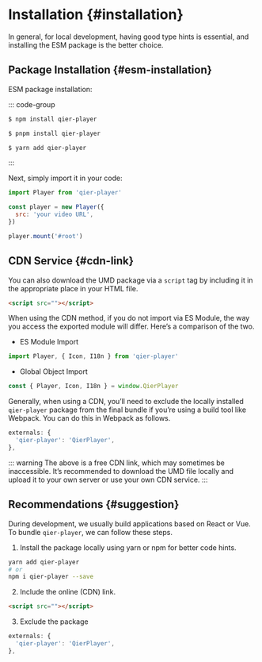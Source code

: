 # Installation {#installation}

In general, for local development, having good type hints is essential, and installing the ESM package is the better choice.

## Package Installation {#esm-installation}

ESM package installation:

::: code-group

```sh [npm]
$ npm install qier-player
```

```sh [pnpm]
$ pnpm install qier-player
```

```sh [yarn]
$ yarn add qier-player
```

:::

Next, simply import it in your code:

```js
import Player from 'qier-player'

const player = new Player({
  src: 'your video URL',
})

player.mount('#root')
```

## CDN Service {#cdn-link}

You can also download the UMD package via a `script` tag by including it in the appropriate place in your HTML file.

```html
<script src=""></script>
```

When using the CDN method, if you do not import via ES Module, the way you access the exported module will differ. Here’s a comparison of the two.

- ES Module Import

```js
import Player, { Icon, I18n } from 'qier-player'
```

- Global Object Import

```js
const { Player, Icon, I18n } = window.QierPlayer
```

Generally, when using a CDN, you’ll need to exclude the locally installed `qier-player` package from the final bundle if you’re using a build tool like Webpack. You can do this in Webpack as follows.

```js
externals: {
  'qier-player': 'QierPlayer',
},
```

::: warning
The above is a free CDN link, which may sometimes be inaccessible. It’s recommended to download the UMD file locally and upload it to your own server or use your own CDN service.
:::

## Recommendations {#suggestion}

During development, we usually build applications based on React or Vue. To bundle `qier-player`, we can follow these steps.

1. Install the package locally using yarn or npm for better code hints.

```bash
yarn add qier-player
# or
npm i qier-player --save
```

2. Include the online (CDN) link.

```html
<script src=""></script>
```

3. Exclude the package

```js
externals: {
  'qier-player': 'QierPlayer',
},
```
